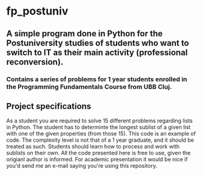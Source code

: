 # fp_postuniv

## A simple program done in Python for the Postuniversity studies of students who want to switch to IT as their main activity (professional reconversion).

### Contains a series of problems for 1 year students enrolled in the Programming Fundamentals Course from UBB Cluj.


## Project specifications

As a student you are required to solve 15 different problems regarding lists in Python. The student has to determinte the longest sublist of a given list with one of the given properties (from those 15).
This code is an example of code. The complexity level is not that of a 1 year graduate, and it should be treated as such.
Students should learn how to process and work with sublists on their own.
All the code presented here is free to use, given the origianl author is informed. For academic presentation it would be nice if you'd send me an e-mail saying you're using this repository.
